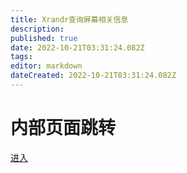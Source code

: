 ```yaml
---
title: Xrandr查询屏幕相关信息
description: 
published: true
date: 2022-10-21T03:31:24.082Z
tags: 
editor: markdown
dateCreated: 2022-10-21T03:31:24.082Z
---
```


# 内部页面跳转
[进入](/zh/02_按软件功能划分/02_开发人员常用软件介绍/05_硬件设备开发相关工具/显示器/Xrandr常见用法)